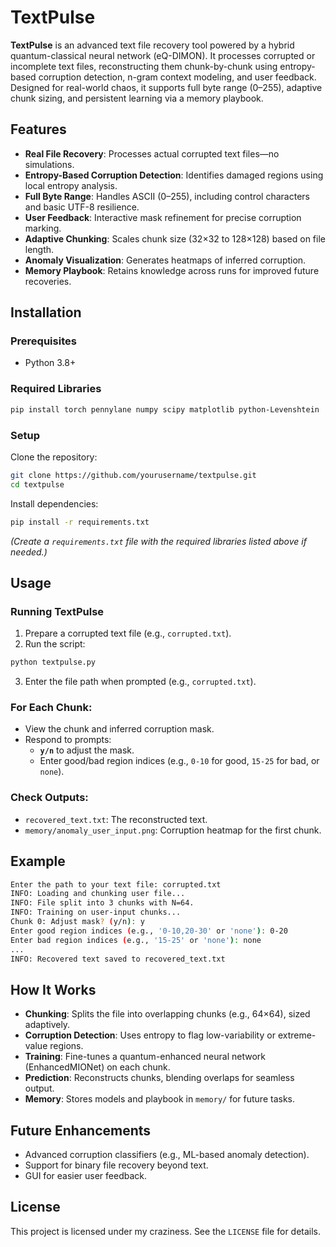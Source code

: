# TextPulse

**TextPulse** is an advanced text file recovery tool powered by a hybrid quantum-classical neural network (eQ-DIMON). It processes corrupted or incomplete text files, reconstructing them chunk-by-chunk using entropy-based corruption detection, n-gram context modeling, and user feedback. Designed for real-world chaos, it supports full byte range (0–255), adaptive chunk sizing, and persistent learning via a memory playbook.

## Features

- **Real File Recovery**: Processes actual corrupted text files—no simulations.
- **Entropy-Based Corruption Detection**: Identifies damaged regions using local entropy analysis.
- **Full Byte Range**: Handles ASCII (0–255), including control characters and basic UTF-8 resilience.
- **User Feedback**: Interactive mask refinement for precise corruption marking.
- **Adaptive Chunking**: Scales chunk size (32×32 to 128×128) based on file length.
- **Anomaly Visualization**: Generates heatmaps of inferred corruption.
- **Memory Playbook**: Retains knowledge across runs for improved future recoveries.

## Installation

### Prerequisites

- Python 3.8+

### Required Libraries

```bash
pip install torch pennylane numpy scipy matplotlib python-Levenshtein
```

### Setup

Clone the repository:

```bash
git clone https://github.com/yourusername/textpulse.git
cd textpulse
```

Install dependencies:

```bash
pip install -r requirements.txt
```

*(Create a `requirements.txt` file with the required libraries listed above if needed.)*

## Usage

### Running TextPulse

1. Prepare a corrupted text file (e.g., `corrupted.txt`).
2. Run the script:

```bash
python textpulse.py
```

3. Enter the file path when prompted (e.g., `corrupted.txt`).

### For Each Chunk:

- View the chunk and inferred corruption mask.
- Respond to prompts:
  - **`y/n`** to adjust the mask.
  - Enter good/bad region indices (e.g., `0-10` for good, `15-25` for bad, or `none`).

### Check Outputs:

- `recovered_text.txt`: The reconstructed text.
- `memory/anomaly_user_input.png`: Corruption heatmap for the first chunk.

## Example

```bash
Enter the path to your text file: corrupted.txt
INFO: Loading and chunking user file...
INFO: File split into 3 chunks with N=64.
INFO: Training on user-input chunks...
Chunk 0: Adjust mask? (y/n): y
Enter good region indices (e.g., '0-10,20-30' or 'none'): 0-20
Enter bad region indices (e.g., '15-25' or 'none'): none
...
INFO: Recovered text saved to recovered_text.txt
```

## How It Works

- **Chunking**: Splits the file into overlapping chunks (e.g., 64×64), sized adaptively.
- **Corruption Detection**: Uses entropy to flag low-variability or extreme-value regions.
- **Training**: Fine-tunes a quantum-enhanced neural network (EnhancedMIONet) on each chunk.
- **Prediction**: Reconstructs chunks, blending overlaps for seamless output.
- **Memory**: Stores models and playbook in `memory/` for future tasks.

## Future Enhancements

- Advanced corruption classifiers (e.g., ML-based anomaly detection).
- Support for binary file recovery beyond text.
- GUI for easier user feedback.

## License

This project is licensed under my craziness. See the `LICENSE` file for details.
